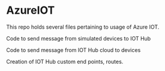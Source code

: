 # AzureIOT

This repo holds several files pertaining to usage of Azure IOT.

Code to send message from simulated devices to IOT Hub

Code to send message from  IOT Hub cloud to devices

Creation of IOT Hub custom end points, routes.


